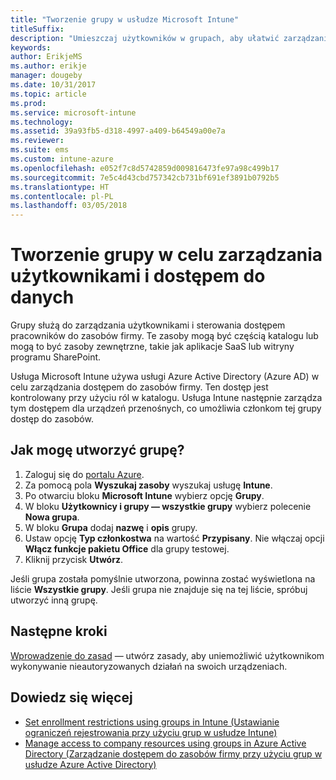 ```yaml
---
title: "Tworzenie grupy w usłudze Microsoft Intune"
titleSuffix: 
description: "Umieszczaj użytkowników w grupach, aby ułatwić zarządzanie zasadami i aplikacjami, do których mogą uzyskiwać dostęp."
keywords: 
author: ErikjeMS
ms.author: erikje
manager: dougeby
ms.date: 10/31/2017
ms.topic: article
ms.prod: 
ms.service: microsoft-intune
ms.technology: 
ms.assetid: 39a93fb5-d318-4997-a409-b64549a00e7a
ms.reviewer: 
ms.suite: ems
ms.custom: intune-azure
ms.openlocfilehash: e052f7c8d5742859d009816473fe97a98c499b17
ms.sourcegitcommit: 7e5c4d43cbd757342cb731bf691ef3891b0792b5
ms.translationtype: HT
ms.contentlocale: pl-PL
ms.lasthandoff: 03/05/2018
---
```

# <a name="create-a-group-to-manage-your-users-and-data-access"></a>Tworzenie grupy w celu zarządzania użytkownikami i dostępem do danych

Grupy służą do zarządzania użytkownikami i sterowania dostępem pracowników do zasobów firmy. Te zasoby mogą być częścią katalogu lub mogą to być zasoby zewnętrzne, takie jak aplikacje SaaS lub witryny programu SharePoint.

Usługa Microsoft Intune używa usługi Azure Active Directory (Azure AD) w celu zarządzania dostępem do zasobów firmy. Ten dostęp jest kontrolowany przy użyciu ról w katalogu. Usługa Intune następnie zarządza tym dostępem dla urządzeń przenośnych, co umożliwia członkom tej grupy dostęp do zasobów.

## <a name="how-do-i-create-a-group"></a>Jak mogę utworzyć grupę?

1. Zaloguj się do [portalu Azure](https://portal.azure.com).
2. Za pomocą pola **Wyszukaj zasoby** wyszukaj usługę **Intune**.
3. Po otwarciu bloku **Microsoft Intune** wybierz opcję **Grupy**.
4. W bloku **Użytkownicy i grupy — wszystkie grupy** wybierz polecenie **Nowa grupa**.
5. W bloku **Grupa** dodaj **nazwę** i **opis** grupy.
6. Ustaw opcję **Typ członkostwa** na wartość **Przypisany**. Nie włączaj opcji **Włącz funkcje pakietu Office** dla grupy testowej.
7. Kliknij przycisk **Utwórz**.

Jeśli grupa została pomyślnie utworzona, powinna zostać wyświetlona na liście **Wszystkie grupy**. Jeśli grupa nie znajduje się na tej liście, spróbuj utworzyć inną grupę.

## <a name="next-steps"></a>Następne kroki

[Wprowadzenie do zasad](get-started-policies.md) — utwórz zasady, aby uniemożliwić użytkownikom wykonywanie nieautoryzowanych działań na swoich urządzeniach.

## <a name="learn-more"></a>Dowiedz się więcej

* [Set enrollment restrictions using groups in Intune (Ustawianie ograniczeń rejestrowania przy użyciu grup w usłudze Intune)](groups-add.md)
* [Manage access to company resources using groups in Azure Active Directory (Zarządzanie dostępem do zasobów firmy przy użyciu grup w usłudze Azure Active Directory)](https://docs.microsoft.com/azure/active-directory/active-directory-manage-groups)
